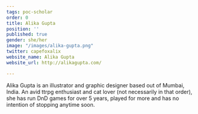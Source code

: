 ```yaml
---
tags: poc-scholar
order: 0
title: Alika Gupta
position: ''
published: true
gender: she/her
image: "/images/alika-gupta.png"
twitter: capefoxalix
website_name: Alika Gupta
website_url: http://alikagupta.com/

---
```

Alika Gupta is an illustrator and graphic designer based out of Mumbai, India. An avid ttrpg enthusiast and cat lover (not necessarily in that order), she has run DnD games for over 5 years, played for more and has no intention of stopping anytime soon.